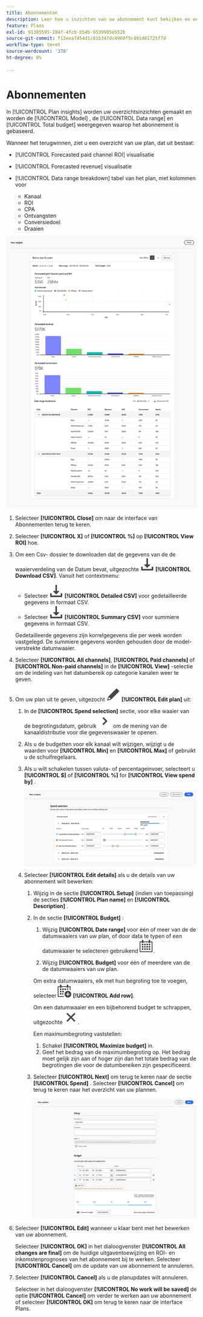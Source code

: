 ```yaml
---
title: Abonnementen
description: Leer hoe u inzichten van uw abonnement kunt bekijken en een abonnement in Mix Modeler kunt bewerken.
feature: Plans
exl-id: 91385595-284f-4fcb-b54b-9539905e552b
source-git-commit: f12eea7454d1c81b347dc4960f5c491d81725f7d
workflow-type: tm+mt
source-wordcount: '378'
ht-degree: 0%

---
```


# Abonnementen


In [!UICONTROL Plan insights] worden uw overzichtsinzichten gemaakt en worden de [!UICONTROL Model] , de [!UICONTROL Data range] en [!UICONTROL Total budget] weergegeven waarop het abonnement is gebaseerd.

Wanneer het terugwinnen, ziet u een overzicht van uw plan, dat uit bestaat:

- [!UICONTROL Forecasted paid channel ROI] visualisatie
- [!UICONTROL Forecasted revenue] visualisatie
- [!UICONTROL Data range breakdown] tabel van het plan, met kolommen voor

   - Kanaal
   - ROI
   - CPA
   - Ontvangsten
   - Conversiedoel
   - Draaien

![ Overzicht van een plan ](/help/assets/overview-plan.png)

1. Selecteer **[!UICONTROL Close]** om naar de interface van Abonnementen terug te keren.

1. Selecteer **[!UICONTROL X]** of **[!UICONTROL  %]** op **[!UICONTROL View ROI]** hoe.

1. Om een Csv- dossier te downloaden dat de gegevens van de de waaierverdeling van de Datum bevat, uitgezochte ![ Download ](/help/assets/icons/Download.svg) **[!UICONTROL Download CSV]**. Vanuit het contextmenu:

   - Selecteer ![ Download ](/help/assets/icons/Download.svg) **[!UICONTROL Detailed CSV]** voor gedetailleerde gegevens in formaat CSV.
   - Selecteer ![ Download ](/help/assets/icons/Download.svg) **[!UICONTROL Summary CSV]** voor summiere gegevens in formaat CSV.

   Gedetailleerde gegevens zijn korrelgegevens die per week worden vastgelegd. De summiere gegevens worden gehouden door de model-verstrekte datumwaaier.

1. Selecteer **[!UICONTROL All channels]**, **[!UICONTROL Paid channels]** of **[!UICONTROL Non-paid channels]** in de **[!UICONTROL View]** -selectie om de indeling van het datumbereik op categorie kanalen weer te geven.

1. Om uw plan uit te geven, uitgezocht ![ geef ](/help/assets/icons/Edit.svg) **[!UICONTROL Edit plan]** uit:

   1. In de **[!UICONTROL Spend selection]** sectie, voor elke waaier van de begrotingsdatum, gebruik ![ Chevron ](/help/assets/icons/ChevronRight.svg) om de mening van de kanaaldistributie voor die gegevenswaaier te openen.

   1. Als u de budgetten voor elk kanaal wilt wijzigen, wijzigt u de waarden voor **[!UICONTROL Min]** en **[!UICONTROL Max]** of gebruikt u de schuifregelaars.

   1. Als u wilt schakelen tussen valuta- of percentageinvoer, selecteert u **[!UICONTROL $]** of **[!UICONTROL %]** for **[!UICONTROL View spend by]** .

      ![ besteedt selectie ](/help/assets/spend-selection.png)

   1. Selecteer **[!UICONTROL Edit details]** als u de details van uw abonnement wilt bewerken:

      1. Wijzig in de sectie **[!UICONTROL Setup]** (indien van toepassing) de secties **[!UICONTROL Plan name]** en **[!UICONTROL Description]** .

      1. In de sectie **[!UICONTROL Budget]** :

         1. Wijzig **[!UICONTROL Date range]** voor één of meer van de de datumwaaiers van uw plan, of door data te typen of een datumwaaier te selecteren gebruikend ![ Kalender ](/help/assets/icons/Calendar.svg).

         1. Wijzig **[!UICONTROL Budget]** voor één of meerdere van de de datumwaaiers van uw plan.

         Om extra datumwaaiers, elk met hun begroting toe te voegen, selecteer ![ CalendarAdd ](/help/assets/icons/CalendarAdd.svg) **[!UICONTROL Add row]**.

         Om een datumwaaier en een bijbehorend budget te schrappen, uitgezochte ![ Sluiten ](/help/assets/icons/Close.svg).

         Een maximumbegroting vaststellen:

         1. Schakel **[!UICONTROL Maximize budget]** in.
         1. Geef het bedrag van de maximumbegroting op. Het bedrag moet gelijk zijn aan of hoger zijn dan het totale bedrag van de begrotingen die voor de datumbereiken zijn gespecificeerd.

      1. Selecteer **[!UICONTROL Next]** om terug te keren naar de sectie **[!UICONTROL Spend]** . Selecteer **[!UICONTROL Cancel]** om terug te keren naar het overzicht van uw plannen.

         ![ Details van het Plan ](/help/assets/plan-details.png)


1. Selecteer **[!UICONTROL Edit]** wanneer u klaar bent met het bewerken van uw abonnement.

   Selecteer **[!UICONTROL OK]** in het dialoogvenster **[!UICONTROL All changes are final]** om de huidige uitgaventoewijzing en ROI- en inkomstenprognoses van het abonnement bij te werken. Selecteer **[!UICONTROL Cancel]** om de update van uw abonnement te annuleren.

1. Selecteer **[!UICONTROL Cancel]** als u de planupdates wilt annuleren.

   Selecteer in het dialoogvenster **[!UICONTROL No work will be saved]** de optie **[!UICONTROL Cancel]** om verder te werken aan uw abonnement of selecteer **[!UICONTROL OK]** om terug te keren naar de interface Plans.
